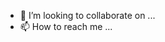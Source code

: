 

- 💞️ I’m looking to collaborate on ...
- 📫 How to reach me ...

<!---
cgmailaildotsi/cgmailaildotsi is a ✨ special ✨ repository because its `README.md` (this file) appears on your GitHub profile.
You can click the Preview link to take a look at your changes.
--->
